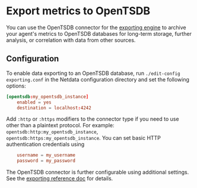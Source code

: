 <!--
title: "Export metrics to OpenTSDB"
description: "Archive your Agent's metrics to an OpenTSDB database for long-term storage and further analysis."
custom_edit_url: https://github.com/netdata/netdata/edit/master/exporting/opentsdb/README.md
sidebar_label: OpenTSDB
learn_status: "Published"
learn_topic_type: "References"
learn_rel_path: "References/Exporting references"
learn_autogeneration_metadata: "{part_of_cloud: False, part_of_agent: True}"
-->

# Export metrics to OpenTSDB

You can use the OpenTSDB connector for the [exporting engine](/exporting/README.md) to archive your agent's metrics to OpenTSDB
databases for long-term storage, further analysis, or correlation with data from other sources.

## Configuration

To enable data exporting to an OpenTSDB database, run `./edit-config exporting.conf` in the Netdata configuration
directory and set the following options:

```conf
[opentsdb:my_opentsdb_instance]
    enabled = yes
    destination = localhost:4242
```

Add `:http` or `:https` modifiers to the connector type if you need to use other than a plaintext protocol. For example: `opentsdb:http:my_opentsdb_instance`,
`opentsdb:https:my_opentsdb_instance`. You can set basic HTTP authentication credentials using

```conf
    username = my_username
    password = my_password
```

The OpenTSDB connector is further configurable using additional settings. See the [exporting reference
doc](/exporting/README.md#options) for details.


